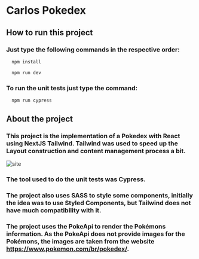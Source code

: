 # Carlos Pokedex

## How to run this project
### Just type the following commands in the respective order:
```bash
  npm install
```
```bash
  npm run dev
```
### To run the unit tests just type the command:
```bash
  npm run cypress
```

## About the project
### This project is the implementation of a Pokedex with React using NextJS Tailwind. Tailwind was used to speed up the Layout construction and content management process a bit.
![site](https://user-images.githubusercontent.com/27232476/227811198-53253ad4-e951-49ad-af23-b67197028397.png)
### The tool used to do the unit tests was Cypress.
### The project also uses SASS to style some components, initially the idea was to use Styled Components, but Tailwind does not have much compatibility with it.
### The project uses the PokeApi to render the Pokémons information. As the PokeApi does not provide images for the Pokémons, the images are taken from the website https://www.pokemon.com/br/pokedex/.
